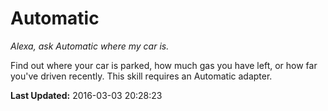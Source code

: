 # Automatic
*Alexa, ask Automatic where my car is.*

Find out where your car is parked, how much gas you have left, or how far you've driven recently. This skill requires an Automatic adapter.

**Last Updated:** 2016-03-03 20:28:23